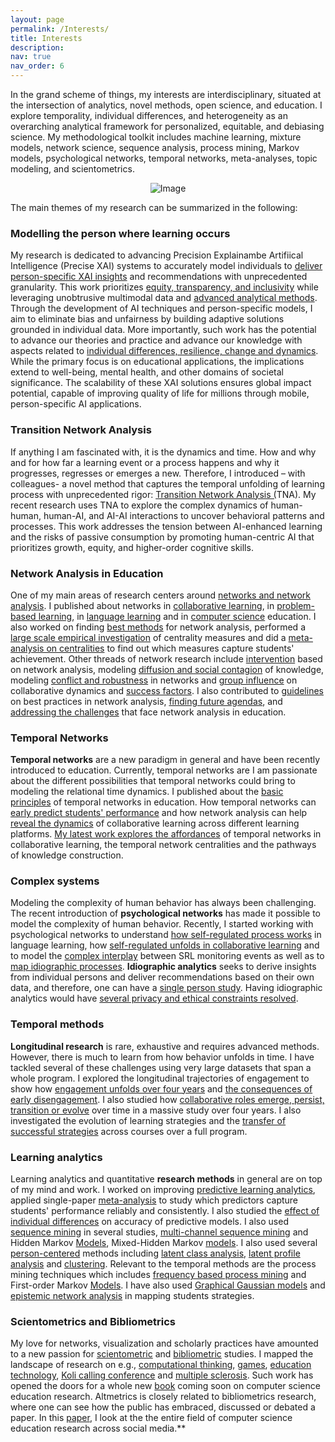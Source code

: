 ```yaml
---
layout: page
permalink: /Interests/
title: Interests
description:
nav: true
nav_order: 6
---
```


In the grand scheme of things, my interests are interdisciplinary, situated at the intersection of analytics, novel methods, open science, and education. I explore temporality, individual differences, and heterogeneity as an overarching analytical framework for personalized, equitable, and debiasing science. My methodological toolkit includes machine learning, mixture models, network science, sequence analysis, process mining, Markov models, psychological networks, temporal networks, meta-analyses, topic modeling, and scientometrics. 

<p align="center">
  <img src="https://mohsaqr.github.io/assets/img/ERC.jpg" alt="Image">
</p>

The main themes of my research can be summarized in the following:

### Modelling the person where learning occurs
My research is dedicated to advancing Precision Explainambe Artifiical Intelligence (Precise XAI) systems to accurately model individuals to [deliver person-specific XAI insights](https://www.sciencedirect.com/science/article/pii/S104160802400092X) and recommendations with unprecedented granularity. This work prioritizes [equity, transparency, and inclusivity](https://slejournal.springeropen.com/articles/10.1186/s40561-024-00343-4) while leveraging unobtrusive multimodal data and [advanced analytical methods](https://bera-journals.onlinelibrary.wiley.com/doi/10.1111/bjet.13452?af=R). Through the development of AI techniques and person-specific models, I aim to eliminate bias and unfairness by building adaptive solutions grounded in individual data. More importantly, such work has the potential to advance our theories and practice and advance our knowledge with aspects related to [individual differences, resilience, change and dynamics](https://link.springer.com/chapter/10.1007/978-3-031-54464-4_22). While the primary focus is on educational applications, the implications extend to well-being, mental health, and other domains of societal significance. The scalability of these XAI solutions ensures global impact potential, capable of improving quality of life for millions through mobile, person-specific AI applications.

### Transition Network Analysis 

If anything I am fascinated with, it is the dynamics and time. How and why and for how far a learning event or a process happens and why it progresses, regresses or emerges a new. Therefore, I introduced – with colleagues- a novel method that captures the temporal unfolding of learning process with unprecedented rigor: [Transition Network Analysis (](https://arxiv.org/html/2411.15486v1)TNA).  My recent research uses TNA to explore the complex dynamics of human-human, human-AI, and AI-AI interactions to uncover behavioral patterns and processes. This work addresses the tension between AI-enhanced learning and the risks of passive consumption by promoting human-centric AI that prioritizes growth, equity, and higher-order cognitive skills.

### Network Analysis in Education
One of my main areas of research centers around [networks and network analysis](https://ieeexplore.ieee.org/document/9734010). I published about networks in [collaborative learning](https://bmcmededuc.biomedcentral.com/articles/10.1186/s12909-018-1126-1), in [problem-based learning](https://bmcmededuc.biomedcentral.com/articles/10.1186/s12909-019-1599-6), in [language learning](https://bera-journals.onlinelibrary.wiley.com/doi/full/10.1111/bjet.13187) and in [computer science](https://link.springer.com/chapter/10.1007/978-3-031-16290-9_55) education. I also worked on finding [best methods](https://link.springer.com/article/10.1007/s11412-020-09322-6) for network analysis, performed a [large scale empirical investigation](https://learning-analytics.info/index.php/JLA/article/view/7415) of centrality measures and did a [meta-analysis on centralities](https://www.sciencedirect.com/science/article/pii/S1747938X22000069) to find out which measures capture students' achievement. Other threads of network research include [intervention](https://journals.plos.org/plosone/article?id=10.1371/journal.pone.0194777) based on network analysis, modeling [diffusion and social contagion](https://link.springer.com/article/10.1007/s11412-021-09356-4) of knowledge, modeling [conflict and robustness](https://www.nature.com/articles/s41598-020-71483-z) in networks and [group influence](https://link.springer.com/chapter/10.1007/978-3-030-29736-7_35) on collaborative dynamics and [success factors](https://bmcmededuc.biomedcentral.com/articles/10.1186/s12909-020-01997-7). I also contributed to [guidelines](https://ceur-ws.org/Vol-2868/article_7.pdf) on best practices in network analysis, [finding future agendas](https://ceur-ws.org/Vol-2868/article_1.pdf), and [addressing the challenges](https://ceur-ws.org/Vol-3258/xpreface.pdf) that face network analysis in education.

### Temporal Networks
**Temporal networks** are a new paradigm in general and have been recently introduced to education. Currently, temporal networks are I am passionate about the different possibilities that temporal networks could bring to modeling the relational time dynamics. I published about the [basic principles](https://ceur-ws.org/Vol-3258/article_4.pdf) of temporal networks in education. How temporal networks can [early predict students' performance](https://dl.acm.org/doi/pdf/10.1145/3375462.3375501) and how network analysis can help [reveal the dynamics](https://link.springer.com/chapter/10.1007/978-3-031-16290-9_55) of collaborative learning across different learning platforms. [My latest work explores the affordances](https://bera-journals.onlinelibrary.wiley.com/doi/full/10.1111/bjet.13187) of temporal networks in collaborative learning, the temporal network centralities and the pathways of knowledge construction.

### Complex systems
Modeling the complexity of human behavior has always been challenging. The recent introduction of **psychological networks** has made it possible to model the complexity of human behavior. Recently, I started working with psychological networks to understand [how self-regulated process works](https://www.researchgate.net/publication/343657926_Applying_Learning_Analytics_to_Map_Students'_Self-Regulated_Learning_Tactics_in_an_Academic_Writing_Course) in language learning, how [self-regulated unfolds in collaborative learning](https://learning-analytics.info/index.php/JLA/article/view/7429) and to model the [complex interplay](https://link.springer.com/chapter/10.1007/978-3-031-08076-0_4) between SRL monitoring events as well as to [map idiographic processes](https://ceur-ws.org/Vol-2868/article_4.pdf). **Idiographic analytics** seeks to derive insights from individual persons and deliver recommendations based on their own data, and therefore, one can have a [single person study](https://ieeexplore.ieee.org/document/9499920). Having idiographic analytics would have [several privacy and ethical constraints resolved](https://www.researchgate.net/profile/Sonsoles-Lopez-Pernas/publication/350886273_Idiographic_Learning_Analytics_A_Within-Person_Ethical_Perspective/links/607839718ea909241efea6f5/Idiographic-Learning-Analytics-A-Within-Person-Ethical-Perspective.pdf).

### Temporal methods
**Longitudinal research** is rare, exhaustive and requires advanced methods. However, there is much to learn from how behavior unfolds in time. I have tackled several of these challenges using very large datasets that span a whole program. I explored the longitudinal trajectories of engagement to show how [engagement unfolds over four years](https://www.sciencedirect.com/science/article/pii/S0360131521002025) and [the consequences of early disengagement](https://link.springer.com/chapter/10.1007/978-3-030-86436-1_10). I also studied how [collaborative roles emerge, persist, transition or evolve](https://www.sciencedirect.com/science/article/pii/S036013152200152X) over time in a massive study over four years. I also investigated the evolution of learning strategies and the [transfer of successful strategies](https://doi.org/10.1016/j.iheduc.2022.100902) across courses over a full program.

### Learning analytics

Learning analytics and quantitative **research methods** in general are on top of my mind and work. I worked on improving [predictive learning analytics](https://www.tandfonline.com/doi/abs/10.1080/0142159X.2017.1309376), applied single-paper [meta-analysis](https://www.tandfonline.com/doi/full/10.1080/03075079.2022.2061450) to study which predictors capture students' performance reliably and consistently. I also studied the [effect of individual differences](https://www.sciencedirect.com/science/article/pii/S0360131521001287) on accuracy of predictive models. I also used [sequence mining](https://www.mdpi.com/2071-1050/13/9/4825) in several studies, [multi-channel sequence mining](https://ieeexplore.ieee.org/document/9646931) and Hidden Markov [Models](https://www.sciencedirect.com/science/article/pii/S0360131521002025), Mixed-Hidden Markov [models](https://bpspsychub.onlinelibrary.wiley.com/doi/full/10.1111/bjep.12525). I also used several [person-centered](https://www.frontiersin.org/articles/10.3389/feduc.2022.866612/full) methods including [latent class analysis](https://link.springer.com/article/10.1007/s10639-022-10980-2), [latent profile analysis](https://www.sciencedirect.com/science/article/pii/S0360131521002025) and [clustering](https://www.springerprofessional.de/en/using-diffusion-network-analytics-to-examine-and-support-knowled/18352068). Relevant to the temporal methods are the process mining techniques which includes [frequency based process mining](https://www.frontiersin.org/articles/10.3389/feduc.2022.840178/full) and First-order Markov [Models](https://www.researchgate.net/publication/343657926_Applying_Learning_Analytics_to_Map_Students'_Self-Regulated_Learning_Tactics_in_an_Academic_Writing_Course). I have also used [Graphical Gaussian models](https://ceur-ws.org/Vol-2828/article_2.pdf) and [epistemic network analysis](https://telrp.springeropen.com/articles/10.1186/s41039-021-00175-7) in mapping students strategies.

### Scientometrics and Bibliometrics
My love for networks, visualization and scholarly practices have amounted to a new passion for [scientometric](https://papers.ssrn.com/sol3/papers.cfm?abstract_id=4156916) and [bibliometric](https://pubmed.ncbi.nlm.nih.gov/35280299/) studies. I mapped the landscape of research on e.g., [computational thinking](https://www.researchgate.net/publication/347583738_People_Ideas_Milestones_A_Scientometric_Study_of_Computational_Thinking), [games](https://www.researchgate.net/publication/353603501_Two_decades_of_game_concepts_in_digital_learning_environments_-_A_bibliometric_study_and_research_agenda), [education technology](https://www.sciencedirect.com/science/article/pii/S0747563221004465), [Koli calling conference](https://www.researchgate.net/figure/Koli-Callings-evolution-towards-an-international-venue_fig3_361467430) and [multiple sclerosis](https://www.frontiersin.org/articles/10.3389/fneur.2022.845539/full). Such work has opened the doors for a whole new [book](https://cerbook.org/) coming soon on computer science education research. Altmetrics is closely related to bibliometrics research, where one can see how the public has embraced, discussed or debated a paper. In this [paper](https://assets.researchsquare.com/files/rs-1834232/v1/7ade3570-6fed-40c2-a603-f0bb51bc6455.pdf?c=1657730081), I look at the the entire field of computer science education research across social media.**
